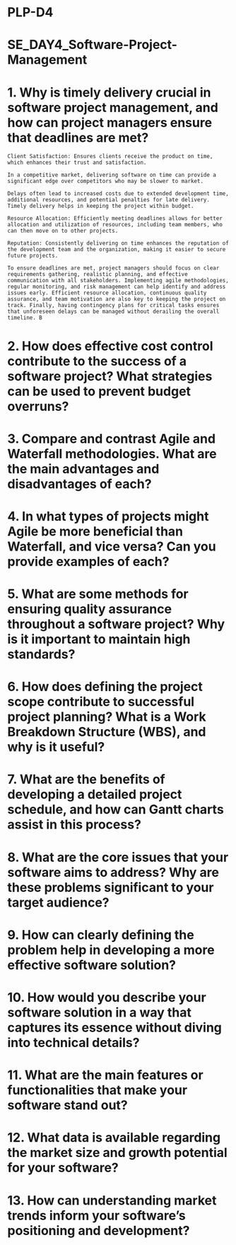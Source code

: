 # PLP-D4
# SE_DAY4_Software-Project-Management

# 1. Why is timely delivery crucial in software project management, and how can project managers ensure that deadlines are met?
    Client Satisfaction: Ensures clients receive the product on time, which enhances their trust and satisfaction. 

    In a competitive market, delivering software on time can provide a significant edge over competitors who may be slower to market.

    Delays often lead to increased costs due to extended development time, additional resources, and potential penalties for late delivery. Timely delivery helps in keeping the project within budget.

    Resource Allocation: Efficiently meeting deadlines allows for better allocation and utilization of resources, including team members, who can then move on to other projects.

    Reputation: Consistently delivering on time enhances the reputation of the development team and the organization, making it easier to secure future projects.

    To ensure deadlines are met, project managers should focus on clear requirements gathering, realistic planning, and effective communication with all stakeholders. Implementing agile methodologies, regular monitoring, and risk management can help identify and address issues early. Efficient resource allocation, continuous quality assurance, and team motivation are also key to keeping the project on track. Finally, having contingency plans for critical tasks ensures that unforeseen delays can be managed without derailing the overall timeline. B
    
# 2. How does effective cost control contribute to the success of a software project? What strategies can be used to prevent budget overruns?
# 3. Compare and contrast Agile and Waterfall methodologies. What are the main advantages and disadvantages of each?
# 4. In what types of projects might Agile be more beneficial than Waterfall, and vice versa? Can you provide examples of each?
# 5. What are some methods for ensuring quality assurance throughout a software project? Why is it important to maintain high standards?
# 6. How does defining the project scope contribute to successful project planning? What is a Work Breakdown Structure (WBS), and why is it useful?
# 7. What are the benefits of developing a detailed project schedule, and how can Gantt charts assist in this process?
# 8. What are the core issues that your software aims to address? Why are these problems significant to your target audience?
# 9. How can clearly defining the problem help in developing a more effective software solution?
# 10. How would you describe your software solution in a way that captures its essence without diving into technical details?
# 11. What are the main features or functionalities that make your software stand out?
# 12. What data is available regarding the market size and growth potential for your software?
# 13. How can understanding market trends inform your software’s positioning and development?
